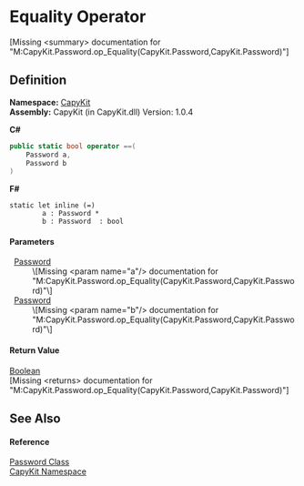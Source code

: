 # Equality Operator


\[Missing &lt;summary&gt; documentation for "M:CapyKit.Password.op_Equality(CapyKit.Password,CapyKit.Password)"\]



## Definition
**Namespace:** <a href="N_CapyKit.md">CapyKit</a>  
**Assembly:** CapyKit (in CapyKit.dll) Version: 1.0.4

**C#**
``` C#
public static bool operator ==(
	Password a,
	Password b
)
```
**F#**
``` F#
static let inline (=)
        a : Password * 
        b : Password  : bool
```



#### Parameters
<dl><dt>  <a href="T_CapyKit_Password.md">Password</a></dt><dd>\[Missing &lt;param name="a"/&gt; documentation for "M:CapyKit.Password.op_Equality(CapyKit.Password,CapyKit.Password)"\]</dd><dt>  <a href="T_CapyKit_Password.md">Password</a></dt><dd>\[Missing &lt;param name="b"/&gt; documentation for "M:CapyKit.Password.op_Equality(CapyKit.Password,CapyKit.Password)"\]</dd></dl>

#### Return Value
<a href="https://learn.microsoft.com/dotnet/api/system.boolean" target="_blank" rel="noopener noreferrer">Boolean</a>  
\[Missing &lt;returns&gt; documentation for "M:CapyKit.Password.op_Equality(CapyKit.Password,CapyKit.Password)"\]

## See Also


#### Reference
<a href="T_CapyKit_Password.md">Password Class</a>  
<a href="N_CapyKit.md">CapyKit Namespace</a>  
